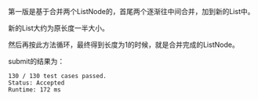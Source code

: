 第一版是基于合并两个ListNode的，首尾两个逐渐往中间合并，加到新的List中。

新的List大约为原长度一半大小。

然后再按此方法循环，最终得到长度为1的时候，就是合并完成的ListNode。

submit的结果为：
```
130 / 130 test cases passed.
Status: Accepted
Runtime: 172 ms
```
